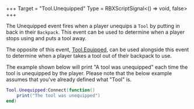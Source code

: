 +++
Target = "Tool.Unequipped"
Type = RBXScriptSignal<() => void, false>
+++

The Unequipped event fires when a player unequips a `Tool` by putting in back in their `Backpack`. This event can be used to determine when a player stops using and puts a tool away.The opposite of this event, [Tool.Equipped](https://developer.roblox.com/api-reference/event/Tool/Equipped), can be used alongside this event to determine when a player takes a tool out of their backpack to use.The example shown below will print "A tool was unequipped" each time the tool is unequipped by the player. Please note that the below example assumes that you've already defined what "Tool" is.```luaTool.Unequipped:Connect(function()	print("The tool was unequipped")end)```